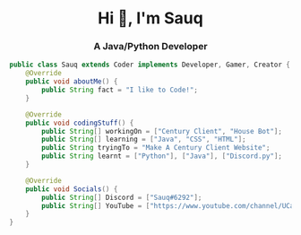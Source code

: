 <div align="center">
<h1 align="center">Hi 👋, I'm Sauq
<h3 align="center">A Java/Python Developer</h1>

</div>

```java
public class Sauq extends Coder implements Developer, Gamer, Creator {
    @Override
    public void aboutMe() {
        public String fact = "I like to Code!";
    }

    @Override
    public void codingStuff() {
        public String[] workingOn = ["Century Client", "House Bot"];
        public String[] learning = ["Java", "CSS", "HTML"];
        public String tryingTo = "Make A Century Client Website";
        public String learnt = ["Python"], ["Java"], ["Discord.py"];
    }

    @Override
    public void Socials() {
        public String[] Discord = ["Sauq#6292"];
        public String[] YouTube = ["https://www.youtube.com/channel/UCasgtGl0LX5gTgvVAFpvr5g"];
    }
}
```

